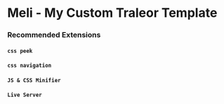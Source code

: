 # Meli - My Custom Traleor Template


### Recommended Extensions

#### `css peek`
#### `css navigation`
#### `JS & CSS Minifier`
#### `Live Server`
